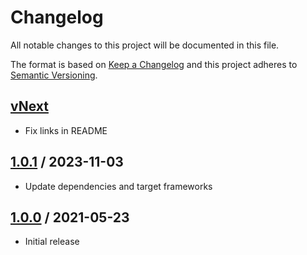 # Changelog
All notable changes to this project will be documented in this file.

The format is based on [Keep a Changelog](http://keepachangelog.com/en/1.0.0/)
and this project adheres to [Semantic Versioning](http://semver.org/spec/v2.0.0.html).

## [vNext]
- Fix links in README

## [1.0.1] / 2023-11-03
- Update dependencies and target frameworks

## [1.0.0] / 2021-05-23
- Initial release

[vNext]: https://github.com/vipentti/Vipentti.IO.Abstractions.FileSystemGlobbing.git/compare/1.0.1...HEAD
[1.0.1]: https://github.com/vipentti/Vipentti.IO.Abstractions.FileSystemGlobbing.git/compare/1.0.0...1.0.1
[1.0.0]: https://github.com/vipentti/Vipentti.IO.Abstractions.FileSystemGlobbing.git/tree/1.0.0

